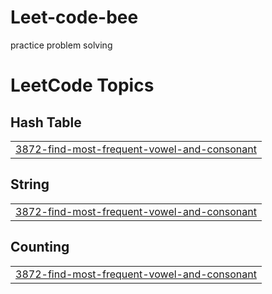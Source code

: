 # Leet-code-bee
practice problem solving

<!---LeetCode Topics Start-->
# LeetCode Topics
## Hash Table
|  |
| ------- |
| [3872-find-most-frequent-vowel-and-consonant](https://github.com/LebahLapar/Leet-code-bee/tree/master/3872-find-most-frequent-vowel-and-consonant) |
## String
|  |
| ------- |
| [3872-find-most-frequent-vowel-and-consonant](https://github.com/LebahLapar/Leet-code-bee/tree/master/3872-find-most-frequent-vowel-and-consonant) |
## Counting
|  |
| ------- |
| [3872-find-most-frequent-vowel-and-consonant](https://github.com/LebahLapar/Leet-code-bee/tree/master/3872-find-most-frequent-vowel-and-consonant) |
<!---LeetCode Topics End-->